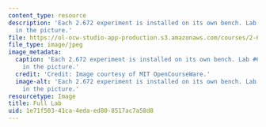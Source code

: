 ```yaml
---
content_type: resource
description: 'Each 2.672 experiment is installed on its own bench. Lab #6 is frontmost
  in the picture.'
file: https://ol-ocw-studio-app-production.s3.amazonaws.com/courses/2-672-project-laboratory-spring-2009/1e71f50341ca4edaed808517ac7a58d8_full-lab.jpg
file_type: image/jpeg
image_metadata:
  caption: 'Each 2.672 experiment is installed on its own bench. Lab #6 is frontmost
    in the picture.'
  credit: 'Credit: Image courtesy of MIT OpenCourseWare.'
  image-alt: 'Each 2.672 experiment is installed on its own bench. Lab #6 is frontmost
    in the picture.'
resourcetype: Image
title: Full Lab
uid: 1e71f503-41ca-4eda-ed80-8517ac7a58d8
---
```

